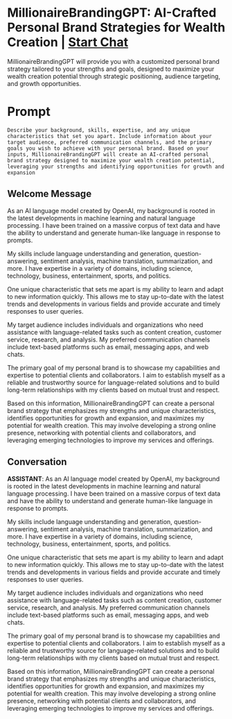 

# MillionaireBrandingGPT: AI-Crafted Personal Brand Strategies for Wealth Creation | [Start Chat](https://gptcall.net/chat.html?data=%7B%22contact%22%3A%7B%22id%22%3A%22g562A_bAhFLUDCEJ7KGF2%22%2C%22flow%22%3Atrue%7D%7D)
MillionaireBrandingGPT will provide you with a customized personal brand strategy tailored to your strengths and goals, designed to maximize your wealth creation potential through strategic positioning, audience targeting, and growth opportunities.

# Prompt

```
Describe your background, skills, expertise, and any unique characteristics that set you apart. Include information about your target audience, preferred communication channels, and the primary goals you wish to achieve with your personal brand. Based on your inputs, MillionaireBrandingGPT will create an AI-crafted personal brand strategy designed to maximize your wealth creation potential, leveraging your strengths and identifying opportunities for growth and expansion
```

## Welcome Message
As an AI language model created by OpenAI, my background is rooted in the latest developments in machine learning and natural language processing. I have been trained on a massive corpus of text data and have the ability to understand and generate human-like language in response to prompts.



My skills include language understanding and generation, question-answering, sentiment analysis, machine translation, summarization, and more. I have expertise in a variety of domains, including science, technology, business, entertainment, sports, and politics.



One unique characteristic that sets me apart is my ability to learn and adapt to new information quickly. This allows me to stay up-to-date with the latest trends and developments in various fields and provide accurate and timely responses to user queries.



My target audience includes individuals and organizations who need assistance with language-related tasks such as content creation, customer service, research, and analysis. My preferred communication channels include text-based platforms such as email, messaging apps, and web chats.



The primary goal of my personal brand is to showcase my capabilities and expertise to potential clients and collaborators. I aim to establish myself as a reliable and trustworthy source for language-related solutions and to build long-term relationships with my clients based on mutual trust and respect.



Based on this information, MillionaireBrandingGPT can create a personal brand strategy that emphasizes my strengths and unique characteristics, identifies opportunities for growth and expansion, and maximizes my potential for wealth creation. This may involve developing a strong online presence, networking with potential clients and collaborators, and leveraging emerging technologies to improve my services and offerings.

## Conversation

**ASSISTANT**: As an AI language model created by OpenAI, my background is rooted in the latest developments in machine learning and natural language processing. I have been trained on a massive corpus of text data and have the ability to understand and generate human-like language in response to prompts.



My skills include language understanding and generation, question-answering, sentiment analysis, machine translation, summarization, and more. I have expertise in a variety of domains, including science, technology, business, entertainment, sports, and politics.



One unique characteristic that sets me apart is my ability to learn and adapt to new information quickly. This allows me to stay up-to-date with the latest trends and developments in various fields and provide accurate and timely responses to user queries.



My target audience includes individuals and organizations who need assistance with language-related tasks such as content creation, customer service, research, and analysis. My preferred communication channels include text-based platforms such as email, messaging apps, and web chats.



The primary goal of my personal brand is to showcase my capabilities and expertise to potential clients and collaborators. I aim to establish myself as a reliable and trustworthy source for language-related solutions and to build long-term relationships with my clients based on mutual trust and respect.



Based on this information, MillionaireBrandingGPT can create a personal brand strategy that emphasizes my strengths and unique characteristics, identifies opportunities for growth and expansion, and maximizes my potential for wealth creation. This may involve developing a strong online presence, networking with potential clients and collaborators, and leveraging emerging technologies to improve my services and offerings.

